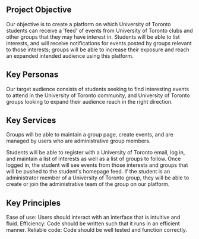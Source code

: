 ## Project Objective 

Our objective is to create a platform on which University of Toronto students can receive a 'feed' of events from University of Toronto clubs and other groups that they may have interest in. Students will be able to list interests, and will receive notifications for events posted by groups relevant to those interests; groups will be able to increase their exposure and reach an expanded intended audience using this platform.

## Key Personas

Our target audience consists of students seeking to find interesting events to attend in the University of Toronto community, and University of Toronto groups looking to expand their audience reach in the right direction.

## Key Services

Groups will be able to maintain a group page, create events, and are managed by users who are administrative group members.

Students will be able to register with a University of Toronto email, log in, and maintain a list of interests as well as a list of groups to follow. Once logged in, the student will see events from those interests and groups that will be pushed to the student's homepage feed. If the student is an administrator member of a University of Toronto group, they will be able to create or join the administrative team of the group on our platform.

## Key Principles

Ease of use: Users should interact with an interface that is intuitive and fluid.
Efficiency: Code should be written such that it runs in an efficient manner.
Reliable code: Code should be well tested and function correctly.
